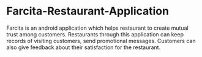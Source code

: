# Farcita-Restaurant-Application
Farcita is an android application which helps restaurant to create mutual trust among customers. Restaurants through this 
application can keep records of visiting customers, send promotional messages. Customers can also give feedback about their 
satisfaction for the restaurant.
